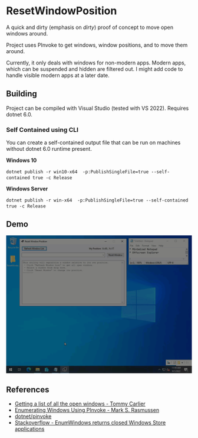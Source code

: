 # ResetWindowPosition

A quick and dirty (emphasis on _dirty_) proof of concept to move open windows around. 


Project uses PInvoke to get windows, window positions, and to move them around. 


Currently, it only deals with windows for non-modern apps. Modern apps, which can be suspended and hidden are filtered out. I might add code to handle visible modern apps at a later date.

## Building

Project can be compiled with Visual Studio (tested with VS 2022). Requires dotnet 6.0. 

### Self Contained using CLI

You can create a self-contained output file that can be run on machines without dotnet 6.0 runtime present.

**Windows 10**
   ```
   dotnet publish -r win10-x64  -p:PublishSingleFile=true --self-contained true -c Release
   ```
**Windows Server**
   ```
   dotnet publish -r win-x64  -p:PublishSingleFile=true --self-contained true -c Release
   ```

## Demo

![Quick Demo](misc/demo.gif)

## References
* [Getting a list of all the open windows - Tommy Carlier](https://www.tcx.be/blog/2006/list-open-windows/)
* [Enumerating Windows Using PInvoke - Mark S. Rasmussen](https://improve.dk/enumerating-windows/)
* [dotnet/pinvoke](https://github.com/dotnet/pinvoke)
* [Stackoverflow - EnumWindows returns closed Windows Store applications](https://stackoverflow.com/questions/43927156/enumwindows-returns-closed-windows-store-applications)
